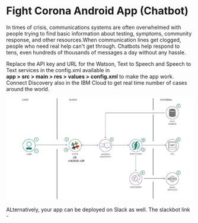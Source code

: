 # Fight Corona Android App (Chatbot)
In times of crisis, communications systems are often overwhelmed with people trying to find basic information about testing, symptoms, community response, and other resources.When communication lines get clogged, people who need real help can't get through.
Chatbots help respond to tens, even hundreds of thousands of messages a day without any hassle.

Replace the API key and URL for the Watson, Text to Speech and Speech to Text services in the config.xml available in    
**app > src > main > res > values > config.xml** to make the app work.
Connect Discovery also in the IBM Cloud to get real time number of cases around the world.



<img src="images/Architecture.png">

ALternatively, your app can be deployed on Slack as well. The slackbot link - 


